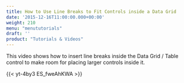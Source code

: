 ```yaml
---
title: How to Use Line Breaks to Fit Controls inside a Data Grid
date: '2015-12-16T11:00:00.000+00:00'
weight: 210
menu: "menututorials"
draft: ''
product: "Tutorials & Videos"
---
```


This video shows how to insert line breaks inside the Data Grid / Table control to make room for placing larger controls inside it.

{{< yt-4by3 ES_fweAhKWA >}}
